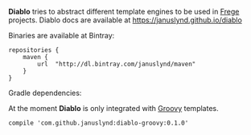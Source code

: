 **Diablo** tries to abstract different template engines to be used
in [Frege](http://frege-lang.org) projects. Diablo docs are available
at https://januslynd.github.io/diablo

Binaries are available at Bintray:

    repositories {
        maven {
            url  "http://dl.bintray.com/januslynd/maven"
        }
    }

Gradle dependencies:

At the moment **Diablo** is only integrated with
[Groovy](http://docs.groovy-lang.org/latest/html/documentation/template-engines.html#_the_markuptemplateengine)
templates.

    compile 'com.github.januslynd:diablo-groovy:0.1.0'
